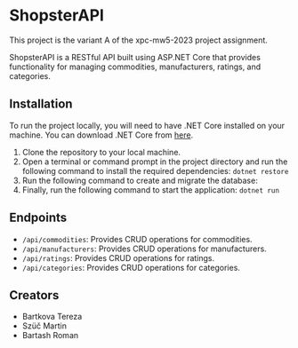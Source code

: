 # ShopsterAPI

This project is the variant A of the xpc-mw5-2023 project assignment.

ShopsterAPI is a RESTful API built using ASP.NET Core that provides functionality for managing commodities, manufacturers, ratings, and categories.

## Installation

To run the project locally, you will need to have .NET Core installed on your machine. You can download .NET Core from [here](https://dotnet.microsoft.com/download).

1. Clone the repository to your local machine.
2. Open a terminal or command prompt in the project directory and run the following command to install the required dependencies: `dotnet restore`
3. Run the following command to create and migrate the database:
4. Finally, run the following command to start the application: `dotnet run`
## Endpoints

- `/api/commodities`: Provides CRUD operations for commodities.
- `/api/manufacturers`: Provides CRUD operations for manufacturers.
- `/api/ratings`: Provides CRUD operations for ratings.
- `/api/categories`: Provides CRUD operations for categories.

## Creators

- Bartkova Tereza
- Szüč Martin
- Bartash Roman

